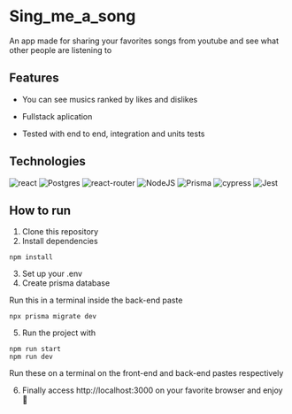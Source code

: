 # Sing_me_a_song

An app made for sharing your favorites songs from youtube and see what other people are listening to

## Features

 - You can see musics ranked by likes and dislikes
 
 - Fullstack aplication
 
 - Tested with end to end, integration and units tests


## Technologies

![react](https://img.shields.io/badge/React-20232A?style=for-the-badge&logo=react&logoColor=61DAFB) ![Postgres](https://img.shields.io/badge/postgres-%23316192.svg?style=for-the-badge&logo=postgresql&logoColor=white) ![react-router](https://img.shields.io/badge/React_Router-CA4245?style=for-the-badge&logo=react-router&logoColor=white) ![NodeJS](https://img.shields.io/badge/node.js-6DA55F?style=for-the-badge&logo=node.js&logoColor=white) ![Prisma](https://img.shields.io/badge/Prisma-3982CE?style=for-the-badge&logo=Prisma&logoColor=white) ![cypress](https://img.shields.io/badge/-cypress-%23E5E5E5?style=for-the-badge&logo=cypress&logoColor=058a5e) ![Jest](https://img.shields.io/badge/-jest-%23C21325?style=for-the-badge&logo=jest&logoColor=white)

## How to run

1. Clone this repository
2. Install dependencies
  ```
  npm install
  ```
3. Set up your .env
4. Create prisma database

  Run this in a terminal inside the back-end paste
  ```
  npx prisma migrate dev 
  ```
5. Run the project with
  ```
  npm run start
  npm run dev
  ```
  Run these on a terminal on the front-end and back-end pastes respectively
  
6. Finally access http://localhost:3000 on your favorite browser and enjoy 🙂
